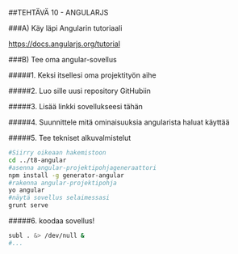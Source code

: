 ##TEHTÄVÄ 10 - ANGULARJS

###A) Käy läpi Angularin tutoriaali

https://docs.angularjs.org/tutorial

###B) Tee oma angular-sovellus

#####1. Keksi itsellesi oma projektityön aihe

#####2. Luo sille uusi repository GitHubiin

#####3. Lisää linkki sovellukseesi tähän

#####4. Suunnittele mitä ominaisuuksia angularista haluat käyttää

#####5. Tee tekniset alkuvalmistelut
```sh
#Siirry oikeaan hakemistoon
cd ../t8-angular
#asenna angular-projektipohjageneraattori
npm install -g generator-angular
#rakenna angular-projektipohja
yo angular
#näytä sovellus selaimessasi
grunt serve
```

#####6. koodaa sovellus!

```sh
subl . &> /dev/null &
#...
```
